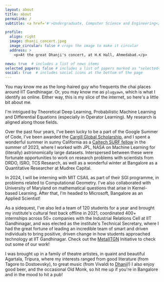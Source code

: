 ```yaml
---
layout: about
title: about
permalink: /
subtitle: <a href='#'>Undergraduate, Computer Science and Engineering</a>, IIT Gandhinagar

profile:
  align: right
  image: dhanji_concert.jpeg
  image_circular: false # crops the image to make it circular
  address: >
    <p>At the great Dhanji's concert, at H.K Hall, Ahmedabad.</p>

news: true  # includes a list of news items
selected_papers: false # includes a list of papers marked as "selected={true}"
social: true  # includes social icons at the bottom of the page
---
```


You may know me as the long-haired guy who frequents the chai places around IIT Gandhinagar. Or, you may know me as ```plugyawn```, which is what I identify as online. Either way, this is my slice of the internet, so here's a little bit about me.

I'm intrigued by Theoretical Deep Learning, Probabilistic Machine Learning and Differential Equations (especially in Operator Learning). My research is aligned along those fields. 

Over the past four years, I've been lucky to be a part of the Google Summer of Code, I've been awarded the [Cargill Global Scholarship](https://www.cargill.co.in/en/2019/cargill-global-scholars-program-gives-10-indian-students), and I spent a wonderful summer in sunny California as a [Caltech SURF fellow](https://sfp.caltech.edu/undergraduate-research/programs/surf) in the summer of 2023, where I worked with JPL, NASA on Machine Learning for (literally) astronomically large datasets. Interspersed between these were fortunate opportunities to work on research problems with scientists from DRDO, ISRO, TCS Research, as well as a wonderful winter at Bangalore as a Quantitative Researcher at Mudrex Capital. 

In 2024, I will be interning with MIT CSAIL as part of their SGI programme, in problems related to Computational Geometry. I've also collaborated with University of Maryland on mathematical questions that arise in Kernel-based Learning. After that, I'm headed to Microsoft, Bangalore as an Applied Scientist!

As a sidequest, I've also led a team of 120 students for a year and brought my institute's cultural fest back offline in 2021, coordinated 400+ internships across 50+ companies with the Industrial Relations Cell at IIT Gandhinagar, and was elected as the institute's Technical Secretary, where I had the great fortune of leading an incredible team of smart and driven individuals to bring positive, driven change in how students approached technology at IIT Gandhinagar. Check out the [MetaIITGN](http://wiki.metaiitgn.org) Initiative to check out some of our work!

I was brought up in a family of theatre artistes, in quaint and beautiful Agartala, Tripura, where my interests ranged from good literature (from Tagore to Dostoevsky), to great music (from Vivaldi to [Dhanji](https://open.spotify.com/artist/1OVeQPd27s1MkICbzBfZTV)!) I also enjoy good beer, and the occasional Old Monk, so hit me up if you're in Bangalore and in the mood to hit a pub!







<!-- 
Write your biography here. Tell the world about yourself. Link to your favorite [subreddit](http://reddit.com). You can put a picture in, too. The code is already in, just name your picture `prof_pic.jpg` and put it in the `img/` folder.

Put your address / P.O. box / other info right below your picture. You can also disable any these elements by editing `profile` property of the YAML header of your `_pages/about.md`. Edit `_bibliography/papers.bib` and Jekyll will render your [publications page](/al-folio/publications/) automatically.

Link to your social media connections, too. This theme is set up to use [Font Awesome icons](http://fortawesome.github.io/Font-Awesome/) and [Academicons](https://jpswalsh.github.io/academicons/), like the ones below. Add your Facebook, Twitter, LinkedIn, Google Scholar, or just disable all of them. -->
